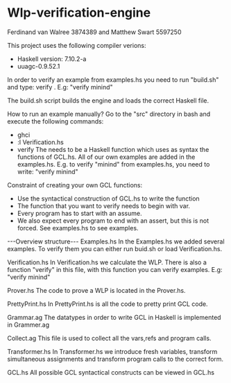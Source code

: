 # Wlp-verification-engine
Ferdinand van Walree 3874389 and Matthew Swart 5597250

This project uses the following compiler verions:
- Haskell version: 7.10.2-a
- uuagc-0.9.52.1

In order to verify an example from examples.hs you need to run "build.sh" and type: verify <function from examples.hs>.
E.g: "verify minind"

The build.sh script builds the engine and loads the correct Haskell file.

How to run an example manually?
Go to the "src" directory in bash and execute the following commands:
- ghci
- :l Verification.hs
- verify <function>
The <function> needs to be a Haskell function which uses as syntax the functions of GCL.hs.
All of our own examples are added in the examples.hs.
E.g. to verify "minind" from examples.hs, you need to write: "verify minind"


Constraint of creating your own GCL functions:
- Use the syntactical construction of GCL.hs to write the function
- The function that you want to verify needs to begin with var.
- Every program has to start with an assume.
- We also expect every program to end with an assert, but this is not forced.
See examples.hs to see examples.


---Overview structure---
Examples.hs
In the Examples.hs we added several examples. To verify them you can either run buid.sh or load Verification.hs.

Verification.hs
In Verification.hs we calculate the WLP. There is also a function "verify" in this file, with this function you can verify examples.
E.g: "verify minind"

Prover.hs
The code to prove a WLP is located in the Prover.hs.

PrettyPrint.hs
In PrettyPrint.hs is all the code to pretty print GCL code.

Grammar.ag
The datatypes in order to write GCL in Haskell is implemented in Grammer.ag

Collect.ag
This file is used to collect all the vars,refs and program calls.

Transformer.hs
In Transformer.hs we introduce fresh variables, transform simultaneous assignments and transform program calls to the correct form. 

GCL.hs
All possible GCL syntactical constructs can be viewed in GCL.hs